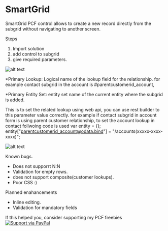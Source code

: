 # SmartGrid
SmartGrid PCF control allows to create a new record directly from the subgrid without navigating to another screen.


Steps
1. Import solution 
2. add control to subgrid
3. give required parameters.

![alt text](https://github.com/nijos/SmartGrid/blob/master/SmartGridParameters.JPG)

*Primary Lookup:  Logical name of the lookup field for the relationship.
for example contact subgrid in the account is #parentcustomerid_account, 

*Primary Entity Set:  entity set name of the current entity where the subgrid is added. 

This is to set the related lookup using web api, you can use rest builder to this parameter value correctly.
for example if contact subgrid in account form is using parent customer relationship, to set the account lookup in contact follwoing code is used
var entity = {};
entity["parentcustomerid_account@odata.bind"] = "/accounts(xxxxx-xxxx-xxxx)";

![alt text](https://github.com/nijos/SmartGrid/blob/master/smartgridgif.gif)

Known bugs.
* Does not supporrt N:N
* Validation for empty rows.
* does not support composite(customer lookups).
* Poor CSS :)

Planned enahancements
* Inline editing.
* Validation for mandatory fields

If this helped you, consider supporting my PCF freebies [![Support via PayPal](https://cdn.rawgit.com/twolfson/paypal-github-button/1.0.0/dist/button.svg)](https://paypal.me/nijojosephraju?locale.x=en_GB)


